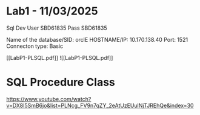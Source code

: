 # Lab1 - 11/03/2025

Sql Dev
	User SBD61835
	Pass SBD61835
	
Name of the database/SID: orclE
HOSTNAME/IP: 10.170.138.40
Port: 1521
Connecton type: Basic

[[LabP1-PLSQL.pdf]]
![[LabP1-PLSQL.pdf]]

# SQL Procedure Class

https://www.youtube.com/watch?v=DX8I5SmB6jo&list=PLNcg_FV9n7qZY_2eAtUzEUulNjTJREhQe&index=30

